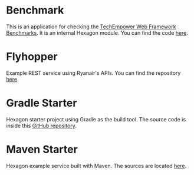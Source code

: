 
# Benchmark

This is an application for checking the [TechEmpower Web Framework Benchmarks][benchmark]. It is an
internal Hexagon module. You can find the code [here][benchmark_example].

# Flyhopper

Example REST service using Ryanair's APIs. You can find the repository [here][flyhopper_example].

# Gradle Starter

Hexagon starter project using Gradle as the build tool. The source code is inside this
[GitHub repository][gradle_starter_example].

# Maven Starter

Hexagon example service built with Maven. The sources are located [here][maven_starter_example].

[benchmark]: https://www.techempower.com/benchmarks
[benchmark_example]: https://github.com/hexagonkt/tfb/tree/master/frameworks/Kotlin/hexagon
[flyhopper_example]: https://github.com/hexagonkt/flyhopper
[gradle_starter_example]: https://github.com/hexagonkt/gradle_starter
[maven_starter_example]: https://github.com/hexagonkt/maven_starter
